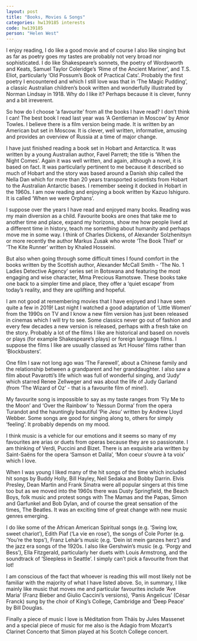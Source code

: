 ```yaml
---
layout: post
title: "Books, Movies & Songs"
categories: hw139185 interests
code: hw139185
person: "Helen West"
---
```


I enjoy reading, I do like a good movie and of course I also like singing but as far as poetry goes my tastes are probably not very broad nor sophisticated. I do like Shakespeare’s sonnets, the poetry of Wordsworth and Keats, Samuel Taylor Coleridge’s ‘Rime of the Ancient Mariner’, and T.S. Eliot, particularly ‘Old Possum’s Book of Practical Cats’. Probably the first poetry I encountered and which I still love was that in ‘The Magic Pudding’, a classic Australian children’s book written and wonderfully illustrated by Norman Lindsay in 1918. Why do I like it? Perhaps because it is clever, funny and a bit irreverent.
 
So how do I choose ‘a favourite’ from all the books I have read? I don’t think I can! The best book I read last year was ‘A Gentleman in Moscow’ by Amor Towles. I believe there is a film version being made. It is written by an American but set in Moscow. It is clever, well written, informative, amusing and provides an overview of Russia at a time of major change. 
 
I have just finished reading a book set in Hobart and Antarctica. It was written by a young Australian author, Favel Parrett; the title is ‘When the Night Comes’. Again it was well written, and again, although a novel, it is based on fact. It was particularly pertinent to me because it described so much of Hobart and the story was based around a Danish ship called the Nella Dan which for more than 20 years transported scientists from Hobart to the Australian Antarctic bases. I remember seeing it docked in Hobart in the 1960s. I am now reading and enjoying a book written by Kazuo Ishiguro. It is called ‘When we were Orphans’.
 
I suppose over the years I have read and enjoyed many books. Reading was my main diversion as a child. Favourite books are ones that take me to another time and place, expand my horizons, show me how people lived at a different time in history, teach me something about humanity and perhaps move me in some way. I think of Charles Dickens, of Alexander Solzhenitsyn or more recently the author Markus Zusak who wrote ‘The Book Thief’ or ‘The Kite Runner’ written by Khaled Hosseini. 
 
But also when going through some difficult times I found comfort in the books written by the Scottish author, Alexander McCall Smith - ‘The No. 1 Ladies Detective Agency’ series set in Botswana and featuring the most engaging and wise character, Mma Precious Ramotswe. These books take one back to a simpler time and place, they offer a ‘quiet escape’ from today’s reality, and they are uplifting and hopeful. 
 
I am not good at remembering movies that I have enjoyed and  I have seen quite a few in 2019! Last night I watched a good adaptation of ‘Little Women’ from the 1990s on TV and I know a new film version has just been released in cinemas which I will try to see. Some classics never go out of fashion and every few decades a new version is released, perhaps with a fresh take on the story. Probably a lot of the films I like are historical and based on novels or plays (for example Shakespeare’s plays) or foreign language films. I suppose the films I like are usually classed as ‘Art House’ films rather than ‘Blockbusters’.
 
One film I saw not long ago was ‘The Farewell’, about a Chinese family and the relationship between a grandparent and her granddaughter. I also saw a film about Pavarotti’s life which was full of wonderful singing, and ‘Judy’ which starred Renee Zellweger and was about the life of Judy Garland (from ‘The Wizard of Oz’ - that is a favourite film of mine!). 
 
My favourite song is impossible to say as my taste ranges from ‘Fly Me to the Moon’ and ‘Over the Rainbow’ to  ‘Nessun Dorma’ from the opera Turandot and the hauntingly beautiful ‘Pie Jesu’ written by Andrew Lloyd Webber. Some songs are good for singing along to, others for simply ‘feeling’. It probably depends on my mood.
 
I think music is a vehicle for our emotions and it seems so many of my favourites are arias or duets from operas because they are so passionate. I am thinking of Verdi, Puccini and Bizet. There is an exquisite aria written by Saint-Saëns for the opera ‘Samson et Dalila’, ‘Mon coeur s’ouvre à ta voix’ which I love.
 
When I was young I liked many of the hit songs of the time which included hit songs by Buddy Holly, Bill Hayley, Neil Sedaka and Bobby Darrin. Elvis Presley, Dean Martin and Frank Sinatra were all popular singers at this time too but as we moved into the 1960s there was Dusty Springfield, the Beach Boys, folk music and protest songs with The Mamas and the Papas, Simon and Garfunkel and Bob Dylan, and of course the great sensation of the times, The Beatles. It was an exciting time of great change with new music genres emerging.
 
I do like some of the African American Spiritual songs (e.g. ‘Swing low, sweet chariot’), Edith Piaf (‘La vie en rose’), the songs of Cole Porter (e.g. ‘You’re the tops’),  Franz Lehár’s music (e.g. ‘Dein ist mein ganzes herz’) and the jazz era songs of the 1920s. I also like Gershwin’s music (e.g. ‘Porgy and Bess’), Ella Fitzgerald, particularly her duets with Louis Armstrong, and the soundtrack of ‘Sleepless in Seattle’. I simply can’t pick a favourite from that lot!
 
I am conscious of the fact that whoever is reading this will most likely not be familiar with the majority of what I have listed above. So, in summary, I like mainly like music that moves me and particular favourites include ‘Ave Maria’ (Franz Bieber and Giulio Caccini’s versions), ‘Panis Angelicus’ (César Franck) sung by the choir of King’s College, Cambridge and ‘Deep Peace’ by Bill Douglas.
 
Finally a piece of music I love is Méditation from Thäis by Jules Massenet and a special piece of music for me also is the Adagio from Mozart’s Clarinet Concerto that Simon played at his Scotch College concert.
